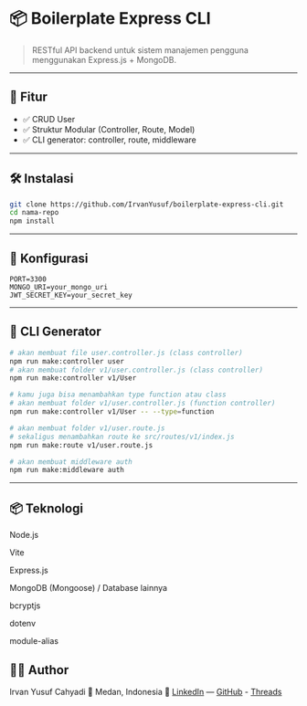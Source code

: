 # 📦 Boilerplate Express CLI

> RESTful API backend untuk sistem manajemen pengguna menggunakan Express.js + MongoDB.

---

## 🚀 Fitur

- ✅ CRUD User
- ✅ Struktur Modular (Controller, Route, Model)
- ✅ CLI generator: controller, route, middleware

---

## 🛠️ Instalasi

```bash
git clone https://github.com/IrvanYusuf/boilerplate-express-cli.git
cd nama-repo
npm install
```

---

## 🍙 Konfigurasi

```env
PORT=3300
MONGO_URI=your_mongo_uri
JWT_SECRET_KEY=your_secret_key
```

---

## 🧰 CLI Generator

```bash
# akan membuat file user.controller.js (class controller)
npm run make:controller user
# akan membuat folder v1/user.controller.js (class controller)
npm run make:controller v1/User

# kamu juga bisa menambahkan type function atau class
# akan membuat folder v1/user.controller.js (function controller)
npm run make:controller v1/User -- --type=function

# akan membuat folder v1/user.route.js
# sekaligus menambahkan route ke src/routes/v1/index.js
npm run make:route v1/user.route.js

# akan membuat middleware auth
npm run make:middleware auth

```

---

## 📦 Teknologi

Node.js

Vite

Express.js

MongoDB (Mongoose) / Database lainnya

bcryptjs

dotenv

module-alias

## 👨‍💻 Author

Irvan Yusuf Cahyadi
📍 Medan, Indonesia
🔗 [LinkedIn](https://www.linkedin.com/in/irvanyusufcahyadi/) — [GitHub](https://github.com/IrvanYusuf) - [Threads](https://www.threads.com/@irvanyusufcahyadi__)
